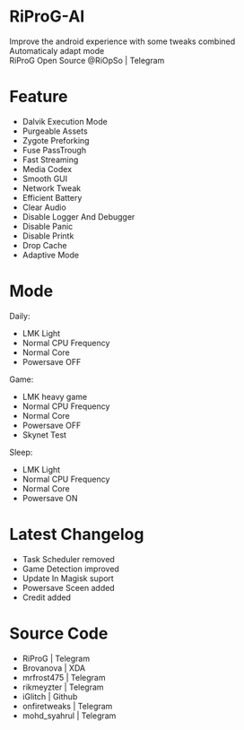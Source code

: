 # RiProG-AI

Improve the android experience with some tweaks combined <br />
Automaticaly adapt  mode <br />
RiProG Open Source @RiOpSo | Telegram  <br />

# Feature

- Dalvik Execution Mode <br />
- Purgeable Assets <br />
- Zygote Preforking <br />
- Fuse PassTrough <br />
- Fast Streaming <br />
- Media Codex <br />
- Smooth GUI <br />
- Network Tweak <br />
- Efficient Battery <br />
- Clear Audio <br />
- Disable Logger And Debugger <br />
- Disable Panic <br />
- Disable Printk <br />
- Drop Cache <br />
- Adaptive Mode <br />

# Mode

Daily:
- LMK Light <br />
- Normal CPU Frequency <br />
- Normal Core <br />
- Powersave OFF <br />

Game:
- LMK heavy game <br />
- Normal CPU Frequency <br />
- Normal Core <br />
- Powersave OFF <br />
- Skynet Test <br />

Sleep:
- LMK Light <br />
- Normal CPU Frequency <br />
- Normal Core <br />
- Powersave ON <br />

# Latest Changelog

- Task Scheduler removed <br />
- Game Detection improved <br />
- Update In Magisk suport <br />
- Powersave Sceen added <br />
- Credit added <br />

# Source Code

- RiProG | Telegram <br />
- Brovanova | XDA <br />
- mrfrost475  | Telegram <br />
- rikmeyzter | Telegram <br />
- iGlitch | Github <br />
- onfiretweaks | Telegram <br />
- mohd_syahrul | Telegram <br />

